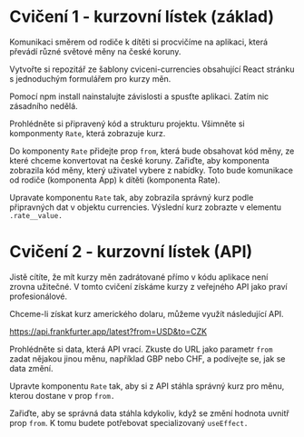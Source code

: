 # Cvičení 1 - kurzovní lístek (základ)

Komunikaci směrem od rodiče k dítěti si procvičíme na aplikaci, která převádí různé světové měny na české koruny.

Vytvořte si repozitář ze šablony cviceni-currencies obsahující React stránku s jednoduchým formulářem pro kurzy měn.

Pomocí npm install nainstalujte závislosti a spusťte aplikaci. Zatím nic zásadního nedělá.

Prohlédněte si připravený kód a strukturu projektu. Všimněte si komponmenty `Rate`, která zobrazuje kurz.

Do komponenty `Rate` přidejte prop `from`, která bude obsahovat kód měny, ze které chceme konvertovat na české koruny. Zařiďte, aby komponenta zobrazila kód měny, který uživatel vybere z nabídky. Toto bude komunikace od rodiče (komponenta App) k dítěti (komponenta Rate).

Upravate komponentu `Rate` tak, aby zobrazila správný kurz podle připravných dat v objektu currencies. Výslední kurz zobrazte v elementu `.rate__value.`


# Cvičení 2 - kurzovní lístek (API)

Jistě cítíte, že mít kurzy měn zadrátované přímo v kódu aplikace není zrovna užitečné. V tomto cvičení získáme kurzy z veřejného API jako praví profesionálové.

Chceme-li získat kurz amerického dolaru, můžeme využít následující API.

https://api.frankfurter.app/latest?from=USD&to=CZK

Prohlédněte si data, která API vrací. Zkuste do URL jako parametr `from` zadat nějakou jinou měnu, například GBP nebo CHF, a podívejte se, jak se data změní.

Upravte komponentu `Rate` tak, aby si z API stáhla správný kurz pro měnu, kterou dostane v prop `from.`

Zařiďte, aby se správná data stáhla kdykoliv, když se změní hodnota uvnitř prop `from`. K tomu budete potřebovat specializovaný `useEffect.`
